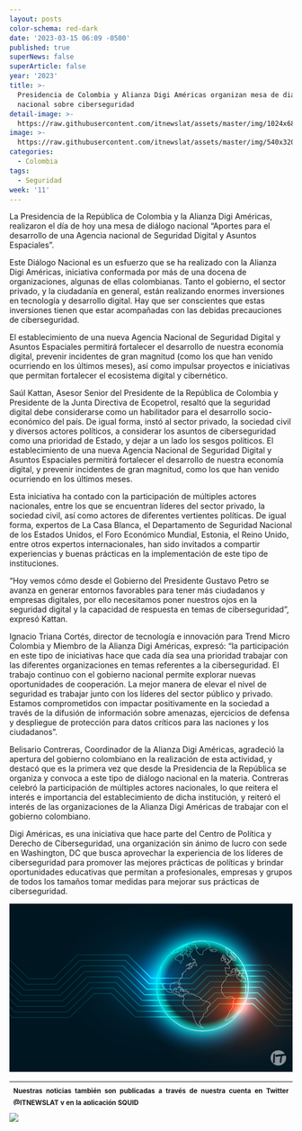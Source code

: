 ```yaml
---
layout: posts
color-schema: red-dark
date: '2023-03-15 06:09 -0500'
published: true
superNews: false
superArticle: false
year: '2023'
title: >-
  Presidencia de Colombia y Alianza Digi Américas organizan mesa de diálogo
  nacional sobre ciberseguridad
detail-image: >-
  https://raw.githubusercontent.com/itnewslat/assets/master/img/1024x680/mundo-it-g.jpg
image: >-
  https://raw.githubusercontent.com/itnewslat/assets/master/img/540x320/mundo-it-p.jpg
categories:
  - Colombia
tags:
  - Seguridad
week: '11'
---
```

La Presidencia de la República de Colombia y la Alianza Digi Américas, realizaron el día de hoy una mesa de diálogo nacional “Aportes para el desarrollo de una Agencia nacional de Seguridad Digital y Asuntos Espaciales”.
 
Este Diálogo Nacional es un esfuerzo que se ha realizado con la Alianza Digi Américas, iniciativa conformada por más de una docena de organizaciones, algunas de ellas colombianas. Tanto el gobierno, el sector privado, y la ciudadanía en general, están realizando enormes inversiones en tecnología y desarrollo digital. Hay que ser conscientes que estas inversiones tienen que estar acompañadas con las debidas precauciones de ciberseguridad. 
 
El establecimiento de una nueva Agencia Nacional de Seguridad Digital y Asuntos Espaciales permitirá fortalecer el desarrollo de nuestra economía digital, prevenir incidentes de gran magnitud (como los que han venido ocurriendo en los últimos meses), así como impulsar proyectos e iniciativas que permitan fortalecer el ecosistema digital y cibernético.
 
Saúl Kattan, Asesor Senior del Presidente de la República de Colombia y Presidente de la Junta Directiva de Ecopetrol, resaltó que la seguridad digital debe considerarse como un habilitador para el desarrollo socio-económico del país. De igual forma, instó al sector privado, la sociedad civil y diversos actores políticos, a considerar los asuntos de ciberseguridad como una prioridad de Estado, y dejar a un lado los sesgos políticos. El establecimiento de una nueva Agencia Nacional de Seguridad Digital y Asuntos Espaciales permitirá fortalecer el desarrollo de nuestra economía digital, y prevenir incidentes de gran magnitud, como los que han venido ocurriendo en los últimos meses.
 
Esta iniciativa ha contado con la participación de múltiples actores nacionales, entre los que se encuentran líderes del sector privado, la sociedad civil, así como actores de diferentes vertientes políticas. De igual forma, expertos de La Casa Blanca, el Departamento de Seguridad Nacional de los Estados Unidos, el Foro Económico Mundial, Estonia, el Reino Unido, entre otros expertos internacionales, han sido invitados a compartir experiencias y buenas prácticas en la implementación de este tipo de instituciones. 
 
“Hoy vemos cómo desde el Gobierno del Presidente Gustavo Petro se avanza en generar entornos favorables para tener más ciudadanos y empresas digitales, por ello necesitamos poner nuestros ojos en la seguridad digital y la capacidad de respuesta en temas de ciberseguridad”, expresó Kattan.
 
Ignacio Triana Cortés, director de tecnología e innovación para Trend Micro Colombia y Miembro de la Alianza Digi Américas, expresó: “la participación en este tipo de iniciativas hace que cada día sea una prioridad trabajar con las diferentes organizaciones en temas referentes a la ciberseguridad. El trabajo continuo con el gobierno nacional permite explorar nuevas oportunidades de cooperación. La mejor manera de elevar el nivel de seguridad es trabajar junto con los líderes del sector público y privado. Estamos comprometidos con impactar positivamente en la sociedad a través de la difusión de información sobre amenazas, ejercicios de defensa y despliegue de protección para datos críticos para las naciones y los ciudadanos”. 
 
Belisario Contreras, Coordinador de la Alianza Digi Américas, agradeció la apertura del gobierno colombiano en la realización de esta actividad, y destacó que es la primera vez que desde la Presidencia de la República se organiza y convoca a este tipo de diálogo nacional en la materia. Contreras celebró la participación de múltiples actores nacionales, lo que reitera el interés e importancia del establecimiento de dicha institución, y reiteró el interés de las organizaciones de la Alianza Digi Américas de trabajar con el gobierno colombiano.
 
Digi Américas, es una iniciativa que hace parte del Centro de Política y Derecho de Ciberseguridad, una organización sin ánimo de lucro con sede en Washington, DC que busca aprovechar la experiencia de los líderes de ciberseguridad para promover las mejores prácticas de políticas y brindar oportunidades educativas que permitan a profesionales, empresas y grupos de todos los tamaños tomar medidas para mejorar sus prácticas de ciberseguridad.

![](https://raw.githubusercontent.com/itnewslat/assets/master/img/540x320/mundo-it-p.jpg)

<table style="height: 42px;" width="569">
<tbody>
<tr>
<td style="text-align: justify;"><sub><strong>Nuestras noticias también son publicadas a través de nuestra cuenta en Twitter <a href="https://twitter.com/itnewslat?lang=es">@ITNEWSLAT</a> y en la aplicación <a href="https://squidapp.co/en/">SQUID</a></strong></sub></td>
</tr>
</tbody>
</table>
<img src="https://tracker.metricool.com/c3po.jpg?hash=56f88a41e39ab42c063cc51676587a04"/>